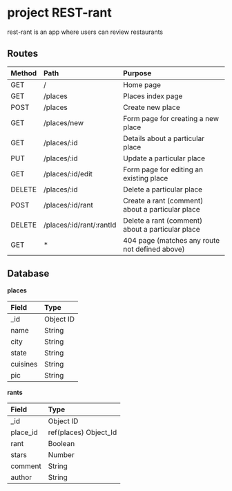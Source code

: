 # project REST-rant

rest-rant is an app where users can review restaurants

## Routes
| Method | Path                     | Purpose                                          |
| :----- | :----------------------- | :----------------------------------------------- |
| GET    | /                        | Home page                                        |
| GET    | /places                  | Places index page                                |
| POST   | /places                  | Create new place                                 |
| GET    | /places/new              | Form page for creating a new place               |
| GET    | /places/:id              | Details about a particular place                 |
| PUT    | /places/:id              | Update a particular place                        |
| GET    | /places/:id/edit         | Form page for editing an existing place          |
| DELETE | /places/:id              | Delete a particular place                        |
| POST   | /places/:id/rant         | Create a rant (comment) about a particular place |
| DELETE | /places/:id/rant/:rantId | Delete a rant (comment) about a particular place |
| GET    | *                        | 404 page (matches any route not defined above)   |

## Database

**places** 

| Field    | Type      |
| :------- | :-------- |
| _id      | Object ID |
| name     | String    |
| city     | String    |
| state    | String    |
| cuisines | String    |
| pic      | String    |

**rants**

| Field    | Type                  |
| :------- | :-------------------- |
| _id      | Object ID             |
| place_id | ref(places) Object_Id |
| rant     | Boolean               |
| stars    | Number                |
| comment  | String                |
| author   | String                |